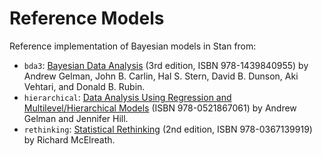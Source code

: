 # Reference Models

Reference implementation of Bayesian models in Stan from:

- `bda3`: [Bayesian Data Analysis](http://www.stat.columbia.edu/~gelman/book/) (3rd edition, ISBN 978-1439840955) by Andrew Gelman, John B. Carlin, Hal S. Stern, David B. Dunson, Aki Vehtari, and Donald B. Rubin.
- `hierarchical`: [Data Analysis Using Regression and Multilevel/Hierarchical Models](http://www.stat.columbia.edu/~gelman/arm/) (ISBN 978-0521867061) by Andrew Gelman and Jennifer Hill.
- `rethinking`: [Statistical Rethinking](https://xcelab.net/rm/statistical-rethinking/) (2nd edition, ISBN 978-0367139919) by Richard McElreath.
